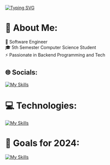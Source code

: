 [![Typing SVG](https://readme-typing-svg.demolab.com?font=Roboto&size=30&pause=1000&color=1EF718&random=false&width=435&lines=Hi.+I'm+Artur)](https://git.io/typing-svg)

# 💫 About Me:
🔭 Software Engineer<br>🎓 5th Semester Computer Science Student<br>⚡ Passionate in Backend Programming and Tech


## 🌐 Socials:
[![My Skills](https://skillicons.dev/icons?i=linkedin)](https://linkedin.com/in/artur-grodel-91aabb279) 


# 💻 Technologies:
[![My Skills](https://skillicons.dev/icons?i=java,c,html,css,mysql)](https://skillicons.dev)


# 🎯 Goals for 2024:
[![My Skills](https://skillicons.dev/icons?i=spring,hibernate)](https://skillicons.dev)


